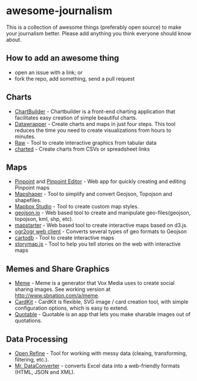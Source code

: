 # awesome-journalism

This is a collection of awesome things (preferably open source) to make your journalism better. Please add anything you think everyone should know about.

## How to add an awesome thing

 - open an issue with a link; or
 - fork the repo, add something, send a pull request

## Charts

 - [ChartBuilder](https://github.com/Quartz/Chartbuilder/) - Chartbuilder is a front-end charting application that facilitates easy creation of simple beautiful charts.
 - [Datawrapper](https://datawrapper.de/) - Create charts and maps in just four steps. This tool reduces the time you need to create visualizations from hours to minutes.
 - [Raw](http://raw.densitydesign.org/) - Tool to create interactive graphics from tabular data
 - [charted](http://www.charted.co/) - Create charts from CSVs or spreadsheet links

## Maps

 - [Pinpoint](https://github.com/dowjones/pinpoint) and [Pinpoint Editor](https://github.com/dowjones/pinpoint-editor) - Web app for quickly creating and editing Pinpoint maps
 - [Mapshaper](http://mapshaper.org/) - Tool to simplify and convert Geojson, Topojson and shapefiles.
 - [Mapbox Studio](https://www.mapbox.com/mapbox-studio/#darwin) - Tool to create custom map styles.
 - [geojson.io](http://geojson.io/) - Web based tool to create and manipulate geo-files(geojson, topojson, kml, shp, etc).
 - [mapstarter](http://mapstarter.com/) - Web based tool to create interactive maps based on d3.js.
 - [ogr2ogr web client](http://ogre.adc4gis.com/) - Converts several types of geo formats to Geojson
 - [cartodb](https://cartodb.com/) - Tool to create interactive maps
 - [storymap.js](https://storymap.knightlab.com/) - Tool to help you tell stories on the web with interactive maps

## Memes and Share Graphics

 - [Meme](https://github.com/voxmedia/meme) - Meme is a generator that Vox Media uses to create social sharing images. See working version at http://www.sbnation.com/a/meme.
 - [CardKit](https://github.com/times/cardkit) - CardKit is flexible, SVG image / card creation tool, with simple configuration options, which is easy to extend.
 - [Quotable](https://github.com/nprapps/quotable) - Quotable is an app that lets you make sharable images out of quotations.

## Data Processing

 - [Open Refine](http://openrefine.org/) - Tool for working with messy data (cleaing, transforming, filtering, etc.).
 - [Mr. DataConverter](https://shancarter.github.io/mr-data-converter/) - converts Excel data into a web-friendly formats (HTML, JSON and XML).
